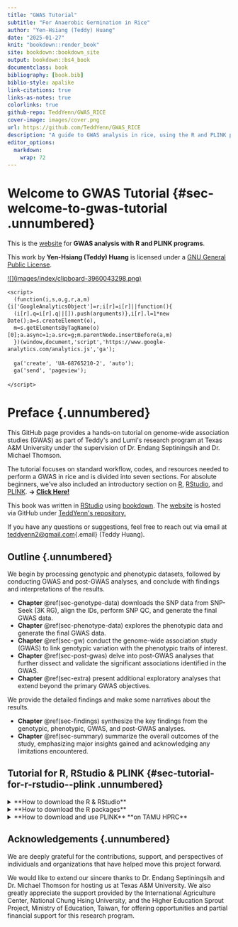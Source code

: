 ```yaml
---
title: "GWAS Tutorial"
subtitle: "For Anaerobic Germination in Rice"
author: "Yen-Hsiang (Teddy) Huang"
date: "2025-01-27"
knit: "bookdown::render_book"
site: bookdown::bookdown_site
output: bookdown::bs4_book
documentclass: book
bibliography: [book.bib]
biblio-style: apalike
link-citations: true
links-as-notes: true
colorlinks: true
github-repo: TeddYenn/GWAS_RICE
cover-image: images/cover.png
url: https://github.com/TeddYenn/GWAS_RICE
description: "A guide to GWAS analysis in rice, using the R and PLINK programs"
editor_options: 
  markdown: 
    wrap: 72
---
```




# Welcome to GWAS Tutorial {#sec-welcome-to-gwas-tutorial .unnumbered}

This is the [website](https://teddyenn.github.io/GWAS_RICE/) for **GWAS
analysis with R and PLINK programs**.

This work by **Yen-Hsiang (Teddy) Huang** is licensed under a
<a rel="license" href="https://www.gnu.org/licenses/gpl-3.0.html.en">GNU
General Public License</a>.

<a href="https://www.gnu.org/licenses/gpl-3.0.html.en">
![](images/index/clipboard-3960043298.png)</a>

```{=html}
<script>
  (function(i,s,o,g,r,a,m){i['GoogleAnalyticsObject']=r;i[r]=i[r]||function(){
  (i[r].q=i[r].q||[]).push(arguments)},i[r].l=1*new Date();a=s.createElement(o),
  m=s.getElementsByTagName(o)[0];a.async=1;a.src=g;m.parentNode.insertBefore(a,m)
  })(window,document,'script','https://www.google-analytics.com/analytics.js','ga');

  ga('create', 'UA-68765210-2', 'auto');
  ga('send', 'pageview');

</script>
```

# Preface {.unnumbered}

This GitHub page provides a hands-on tutorial on genome-wide association
studies (GWAS) as part of Teddy's and Lumi's research program at Texas
A&M University under the supervision of Dr. Endang Septiningsih and Dr.
Michael Thomson.

The tutorial focuses on standard workflow, codes, and resources needed
to perform a GWAS in rice and is divided into seven sections. For
absolute beginners, we’ve also included an introductory section on
[R](https://www.r-project.org/),
[RStudio](https://posit.co/download/rstudio-desktop/), and
[PLINK](https://www.cog-genomics.org/plink/). **-\> [Click
Here!](https://teddyenn.github.io/GWAS_RICE/preface.html#tutorial-for-r-rstudio-plink)**

This book was written in [RStudio](http://www.rstudio.com/ide/) using
[bookdown](http://bookdown.org/). The
[website](https://teddyenn.github.io/GWAS_RICE/) is hosted via GitHub
under [TeddYenn's repository.](https://github.com/TeddYenn)

If you have any questions or suggestions, feel free to reach out via
email at [teddyenn2\@gmail.com](mailto:teddyenn2@gmail.com){.email}
(Teddy Huang).

## Outline {.unnumbered}

We begin by processing genotypic and phenotypic datasets, followed by
conducting GWAS and post-GWAS analyses, and conclude with findings and
interpretations of the results.

-   **Chapter** \@ref(sec-genotype-data) downloads the SNP data from
    SNP-Seek (3K RG), align the IDs, perform SNP QC, and generate the
    final GWAS data.
-   **Chapter** \@ref(sec-phenotype-data) explores the phenotypic data
    and generate the final GWAS data.
-   **Chapter** \@ref(sec-gw) conduct the genome-wide association study
    (GWAS) to link genotypic variation with the phenotypic traits of
    interest.
-   **Chapter** \@ref(sec-post-gwas) delve into post-GWAS analyses that
    further dissect and validate the significant associations identified
    in the GWAS.
-   **Chapter** \@ref(sec-extra) present additional exploratory analyses
    that extend beyond the primary GWAS objectives.

We provide the detailed findings and make some narratives about the
results.

-   **Chapter** \@ref(sec-findings) synthesize the key findings from the
    genotypic, phenotypic, GWAS, and post-GWAS analyses.
-   **Chapter** \@ref(sec-summary) summarize the overall outcomes of the
    study, emphasizing major insights gained and acknowledging any
    limitations encountered.

## Tutorial for R, RStudio & PLINK {#sec-tutorial-for-r-rstudio--plink .unnumbered}

<details>

<summary>**How to download the R & RStudio**</summary>

<div class="rmdtip">
<p>For TAMU HPRC users, you don’t need to download RStudio. There is the
built-in RStudio can be launch online on HPRC.</p>
</div>

**Step 1: Download and Install R (Prerequisite)**

1.  Visit the official R Project website: <https://www.r-project.org/>.

    -   **Windows**: Click **Download R for Windows**, select "base,"
        and download the latest version.

    -   **MacOS**: Click **Download R for macOS** and choose the correct
        version for your system.

2.  Install R by double-clicking the downloaded installer and following
    the on-screen instructions. Use the default options unless specific
    needs arise.

**Step 2: Download RStudio**

1.  Go to the RStudio official download page:
    <https://posit.co/download/rstudio-desktop/>.

2.  Click **Download** under "RStudio Desktop - Open Source License."

3.  Select the version suitable for your operating system:

    -   **Windows**: `.exe` file

    -   **MacOS**: `.dmg` file

**Step 3: Install RStudio**

1.  Locate the downloaded file and double-click it to start the
    installation.

    -   **Windows**: Run the `.exe` installer and follow the wizard
        steps.

    -   **MacOS**: Drag the RStudio icon into the Applications folder.

2.  After installation, launch RStudio.

**Step 4: Launch RStudio**

1.  Open RStudio by clicking the shortcut created during installation or
    searching for "RStudio" in your system's application launcher.

2.  RStudio will automatically detect your R installation and link to
    it.

**Step 5: Familiarize Yourself with RStudio Interface**

RStudio has four main panels:

1.  **Console (Bottom-left)**: Where you run R commands.

2.  **Source (Top-left)**: For writing and editing scripts.

3.  **Environment/History (Top-right)**: Displays objects, variables,
    and command history.

4.  **Plots/Files/Help (Bottom-right)**: Displays plots, files, and R
    documentation.

------------------------------------------------------------------------

</details>

<details>

<summary>**How to download the R packages**</summary>

**Step 1: Understand R Packages**

R packages are collections of functions, data, and documentation that
extend R's capabilities. These packages are hosted on CRAN,
Bioconductor, or GitHub.

**Step 2: Install CRAN Packages**

1.  **Basic Installation**: Use the `install.packages()` function to
    install packages from CRAN. For example: This command downloads and
    installs the `ggplot2` package.

    ``` r
    install.packages("ggplot2") 
    ```

    **Load the Package**: After installation, load the package using:
    Once loaded, you can use its functions.

    ``` r
    library(ggplot2) 
    ```

**Step 3: Install Bioconductor Packages**

Bioconductor hosts many bioinformatics packages. To install, follow
these steps:

1.  **Install BiocManager**:

    ``` r
    install.packages("BiocManager") 
    ```

2.  **Install Bioinformatics Packages:** Use `BiocManager::install()` to
    install Bioconductor packages. Example: This installs the `ggtree`
    package.

    ``` r
    BiocManager::install("ggtree") 
    ```

3.  **Load the Package**:

    ``` r
    library(ggtree)
    ```

**Step 4: Install GitHub Packages**

Some specialized packages are hosted on GitHub. To install these:

1.  **Install `remotes` or `devtools`**:

    ``` r
    install.packages("remotes") 
    ```

2.  **Install a Package from GitHub**: Use `remotes::install_github()`.
    For example: This installs the `GAPIT3` package for GWAS analysis.

    ``` r
    remotes::install_github("jiabowang/GAPIT3")  
    ```

3.  **Load the Package**:

    ``` r
    library(GAPIT3) 
    ```

**Step 5: Update R Packages**

1.  To update all installed packages:

    ``` r
    update.packages(ask = FALSE) 
    ```

<!-- -->

2.  For Bioconductor packages:

    ``` r
    BiocManager::install(update = TRUE) 
    ```

**Step 6: Uninstall a Package (If Needed)**

If you need to remove a package:

``` r
remove.packages("ggplot2") 
```

**Summary of Installation Methods**

| Source       | Command Example                               |
|--------------|-----------------------------------------------|
| CRAN         | `install.packages("ggplot2")`                 |
| Bioconductor | `BiocManager::install("ggtree")`              |
| GitHub       | `remotes::install_github("jiabowang/GAPIT3")` |

------------------------------------------------------------------------

</details>

<details>

<summary>**How to download and use PLINK** **on TAMU HPRC**</summary>

**Step 1: Download the PLINK File**

1.  Visit the [PLINK website](https://www.cog-genomics.org/plink/1.9/).

2.  Download the **Linux 64-bit** version, which is compatible with the
    [FASTER](https://hprc.tamu.edu/kb/User-Guides/FASTER/Hardware/) and
    [Grace](https://hprc.tamu.edu/kb/User-Guides/Grace/Hardware/)
    system.

**Step 2: Extract and Upload the PLINK File to TAMU HPRC**

1.  Extract the downloaded PLINK file (e.g., `plink_linux_x86_64`).

2.  Upload the extracted PLINK folder to TAMU HPRC via the file transfer
    method you prefer. For example:

    -   Create an `Upload` folder in your home directory
        (`/home/<username>/Upload`) or scratch
        (`/scratch/user/<username>/Upload`).

    -   Place the PLINK folder (`plink_linux_x86_64`) inside this
        directory.

**Step 3: Open the Terminal on TAMU HPRC**

1.  Log in to the TAMU HPRC portal.

2.  Navigate to your working directory where the PLINK file was uploaded
    (e.g. `/home/<username>/Upload/plink_linux_x86_64`).

3.  Click **`>_ Open in Terminal`** to access the terminal interface.

**Step 4: Verify Your Current Directory**

1.  In the terminal, run the command after \$

    ```         
    pwd 
    ```

2.  Confirm that you are in the directory where the PLINK file is
    located. For example:

    ```         
     /home/<username>/Upload/plink_linux_x86_64 
    ```

**Step 5: Make the PLINK File Executable and Test It**

-   In the terminal, navigate to the PLINK folder if not already there:

    ```         
    cd /home/<username>/Upload/plink_linux_x86_6 
    ```

-   Run the following commands:

    ```         
    chmod +x plink
    ```

    ```         
    ./plink --help
    ```

    -   **`chmod +x plink`**: Grants the PLINK file executable
        permissions.
    -   **`./plink --help`**: Runs the PLINK executable and displays
        help information to confirm proper setup.

**Step 6: Upload Your Data and Use PLINK**

1.  Upload your data files (e.g., `.bed`, `.bim`, `.fam` files) into the
    working directory (`/home/<username>/Upload/plink_linux_x86_64`).

2.  Use PLINK commands to process your data.

**Example: Converting `.bfile` to `.vcf`**

1.  Assuming your `.bed`, `.bim`, and `.fam` files are named `data.bed`,
    `data.bim`, and `data.fam`, use the following command:

    ```         
    ./plink --bfile data --recode vcf --out data 
    ```

<!-- -->

2.  This will generate a VCF file named `data.vcf` in your current
    directory.

------------------------------------------------------------------------

</details>

## Acknowledgements {.unnumbered}

We are deeply grateful for the contributions, support, and perspectives
of individuals and organizations that have helped move this project
forward.

We would like to extend our sincere thanks to Dr. Endang Septiningsih
and Dr. Michael Thomson for hosting us at Texas A&M University. We also
greatly appreciate the support provided by the International Agriculture
Center, National Chung Hsing University, and the Higher Education Sprout
Project, Ministry of Education, Taiwan, for offering opportunities and
partial financial support for this research program.
